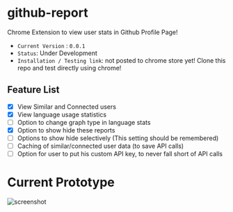 github-report
=============
Chrome Extension to view user stats in Github Profile Page!
 - `Current Version` : `0.0.1`
 - `Status`: Under Development
 - `Installation / Testing link`:  not posted to chrome store yet! Clone this repo and test directly using chrome!

## Feature List
- [x] View Similar and Connected users
- [x] View language usage statistics
- [ ] Option to change graph type in language stats
- [x] Option to show hide these reports
- [ ] Options to show hide selectively (This setting should be remembered)
- [ ] Caching of similar/connected user data (to save API calls)
- [ ] Option for user to put his custom API key, to never fall short of API calls

Current Prototype
=========
![screenshot](http://cistoner.org/minhaz/wp-content/uploads/2014/12/Screen-Shot-2014-12-18-at-10.07.04-pm-1024x640.png)
